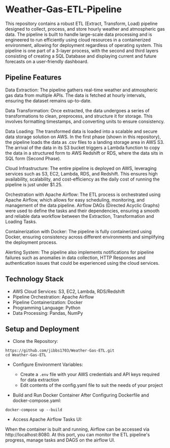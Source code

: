 # Weather-Gas-ETL-Pipeline

This repository contains a robust ETL (Extract, Transform, Load) pipeline designed to collect, process,
and store hourly weather and atmospheric gas data. The pipeline is built to handle large-scale data processing
and is engineered to run efficiently using cloud resources in a containerized environment, allowing for 
deployment regardless of operating system. This pipeline is one part of a 3-layer process, with the second and
third layers consisting of creating a SQL Database and displaying current and future forecasts on a user-friendly
dashboard. 

## Pipeline Features

Data Extraction: The pipeline gathers real-time weather and atmospheric gas data from multiple APIs. The data
is fetched at hourly intervals, ensuring the dataset remains up-to-date.

Data Transformation: Once extracted, the data undergoes a series of transformations to clean, preprocess, and
structure it for storage. This involves formatting timestamps, and converting units to ensure consistency.

Data Loading: The transformed data is loaded into a scalable and secure data storage solution on AWS. In the 
first phase (shown in this repository), the pipeline loads the data as .csv files to a landing storage area in
AWS S3. The arrival of the data in its S3 bucket triggers a Lambda function to copy the data in a structured form 
to AWS Redshift or RDS, where the data sits in SQL form (Second Phase).

Cloud Infrastructure: The entire pipeline is deployed on AWS, leveraging services such as S3, EC2, Lambda, RDS,
and Redshift. This ensures high availability, scalability, and cost-efficiency as the daily cost of running 
the pipeline is just under $1.25. 

Orchestration with Apache Airflow: The ETL process is orchestrated using Apache Airflow, which allows for easy
scheduling, monitoring, and management of the data pipeline. Airflow DAGs (Directed Acyclic Graphs) were used 
to define the tasks and their dependencies, ensuring a smooth and reliable data workflow between the Extraction, 
Transformation and Loading Tasks.

Containerization with Docker: The pipeline is fully containerized using Docker, ensuring consistency across 
different environments and simplifying the deployment process.

Alerting System: The pipeline also implements notifications for pipeline failures such as  anomalies in data 
collection, HTTP Responses and authentication issues that could be experienced using the cloud services. 

## Technology Stack

- AWS Cloud Services: S3, EC2, Lambda, RDS/Redshift
- Pipeline Orchestration: Apache Airflow
- Pipeline Containerization: Docker
- Programming Language: Python
- Data Processing: Pandas, NumPy

## Setup and Deployment
- Clone the Repository:
```
https://github.com/jibbs1703/Weather-Gas-ETL.git
cd Weather-Gas-ETL
```

- Configure Environment Variables:

  - Create a `.env` file with your AWS credentials and API keys required for data extraction <br/> 
  - Edit contents of the config.yaml file to suit the needs of your project


- Build and Run Docker Container After Configuring Dockerfile and docker-compose.yaml:
```
docker-compose up --build
```
- Access Apache Airflow Tasks UI:

When the container is built and running, Airflow can be accessed via http://localhost:8080. At this port, 
you can monitor the ETL pipeline's progress, manage tasks and DAGS on the airflow UI. 
